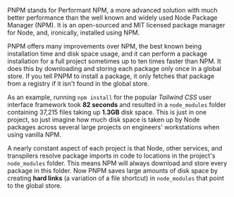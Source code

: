 PNPM stands for Performant NPM, a more advanced solution with much better performance than the well known and widely used Node Package Manager (NPM). It is an open-sourced and MIT licensed package manager for Node, and, ironically, installed using NPM.

PNPM offers many improvements over NPM, the best known being installation time and disk space usage, and it can perform a package installation for a full project sometimes up to ten times faster than NPM. It does this by downloading and storing each package only once in a global store. If you tell PNPM to install a package, it only fetches that package from a registry if it isn't found in the global store. 

As an example, running `npm install` for the popular *Tailwind CSS* user interface  framework took **82 seconds** and resulted in a `node_modules` folder containing 37,215 files taking up **1.3GB** disk space. This is just in one project, so just imagine how much disk space is taken up by Node packages across several large projects on engineers' workstations when using vanilla NPM.

A nearly constant aspect of each project is that Node, other services, and transpilers resolve package imports in code to locations in the project's `node_modules` folder. This means NPM will always download and store every package in this folder. Now PNPM saves large amounts of disk space by creating **hard links** (a variation of a file shortcut) in `node_modules` that point to the global store.

